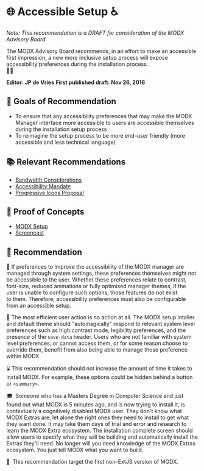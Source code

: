 # 🌐 Accessible Setup ♿️

_Note: This recommendation is a DRAFT for consideration of the MODX Advisory&nbsp;Board._

The MODX Advisory Board recommends, in an effort to make an accessible first impression, a new more inclusive setup process will expose accessibility preferences during the installation&nbsp;process.  
🔧🤘

**Editor: JP de Vries**
**First published draft: Nov 26, 2016**

## 🙏 Goals of Recommendation

  - To ensure that any accessibility preferences that may make the MODX Manager interface more accessible to users are accessible themselves during the installation setup&nbsp;process
  - To reimagine the setup process to be more end&ndash;user friendly (more accessible and less technical&nbsp;language)

## 📚 Relevant Recommendations

 - [Bandwidth Considerations](https://github.com/modxcms/mab-recommendations/pull/4)
 - [Accessibility Mandate](https://github.com/modxcms/mab-recommendations/pull/3)
 - [Progressive Icons Proposal](https://github.com/modxcms/mab-recommendations/pull/1)

## 🎯 Proof of Concepts
 - [MODX Setup](https://github.com/jpdevries/modx-setup#demo)
 - [Screencast](https://vimeo.com/218397030)

## 📝 Recommendation
👤 If preferences to improve the accessibility of the MODX manager are managed through system settings, these preferences themselves might not be accessible to the user. Whether these preferences relate to contrast, font-size, reduced animations or fully optimised manager themes, if the user is unable to configure such options, those features do not exist to&nbsp;them. Therefore, accessibility preferences must also be configurable from an accessible&nbsp;setup. 

🎩 The most efficient user action is no action at all. The MODX setup intaller and default theme should "automagically" respond to relevant system level preferences such as high contrast mode, legibility preferences, and the presence of the `save-data`&nbsp;header. Users who are not familiar with system level preferences, or cannot access them, or for some reason choose to override them, benefit from also being able to manage these preference within&nbsp;MODX.

⌛️ This recommendation should not increase the amount of time it takes to install MODX. For example, these options could be hidden behind a button or&nbsp;`<summary>`.

🎓&ensp;Someone who has a Masters Degree in Computer Science and just found out what MODX is 5 minutes ago, and is now trying to install it, is contextually a cognitively disabled MODX user. They don't know what MODX Extras are, let alone the right ones they need to install to get what they want done. It may take them days of trial and error and research to learn the MODX Extra ecosystem. The installation complete screen should allow users to specify what they will be building and automatically install the Extras they'll need. No longer will you need knowledge of the MODX Extras ecosystem. You just tell MODX what you want to&nbsp;build.

📆&ensp;This recommendation target the first non&ndash;ExtJS version of&nbsp;MODX.
